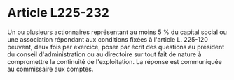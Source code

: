 # Article L225-232

Un ou plusieurs actionnaires représentant au moins 5 % du capital social ou une association répondant aux conditions fixées à l'article L. 225-120 peuvent, deux fois par exercice, poser par écrit des questions au président du conseil d'administration ou au directoire sur tout fait de nature à compromettre la continuité de l'exploitation. La réponse est communiquée au commissaire aux comptes.
